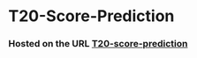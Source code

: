 # T20-Score-Prediction

### Hosted on the URL [T20-score-prediction](https://viditya-t20-score-prediction-score-predict-app-dmi7zk.streamlit.app/)
